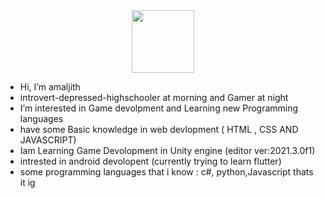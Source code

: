 <div id="header" align="center">
  <img src="https://media.giphy.com/media/GeimqsH0TLDt4tScGw/giphy.gif" width="100"/>
</div>

- Hi, I’m amaljith
- introvert-depressed-highschooler at morning and Gamer at night 
- I’m interested in Game devolpment and Learning new Programming languages
- have some Basic knowledge in web devlopment ( HTML , CSS AND JAVASCRIPT)
- Iam Learning Game Devolopment in Unity engine (editor ver:2021.3.0f1)
- intrested in android devolopent (currently trying to learn flutter)
- some programming languages that i know : c#, python,Javascript
thats it ig

